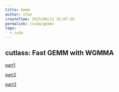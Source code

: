 ```yaml
---
title: Gemm
author: zfan
createTime: 2025/04/11 22:07:39
permalink: /cuda/gemm/
tags:
  - cuda
---
```


## cutlass: Fast GEMM with WGMMA

[part1](https://research.colfax-intl.com/cutlass-tutorial-wgmma-hopper/)

[part2](https://research.colfax-intl.com/cutlass-tutorial-design-of-a-gemm-kernel/)

[part3](https://research.colfax-intl.com/cutlass-tutorial-persistent-kernels-and-stream-k/)
